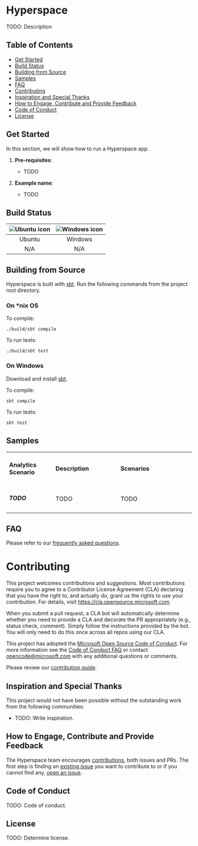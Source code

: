 # Hyperspace

TODO: Description

## Table of Contents

- [Get Started](#get-started)
- [Build Status](#build-status)
- [Building from Source](#building-from-source)
- [Samples](#samples)
- [FAQ](#faq)
- [Contributing](#contributing)
- [Inspiration and Special Thanks](#inspiration-and-special-thanks)
- [How to Engage, Contribute and Provide Feedback](#how-to-engage-contribute-and-provide-feedback)
- [Code of Conduct](#code-of-conduct)
- [License](#license)

## Get Started

In this section, we will show how to run a Hyperspace app.

1. **Pre-requisites**:
    - TODO

2. **Example name**:
    - TODO

## Build Status

| ![Ubuntu icon](docs/img/ubuntu-icon-32.png) | ![Windows icon](docs/img/windows-icon-32.png) |
| :---:         |          :---: |
| Ubuntu | Windows |
| N/A | N/A |

## Building from Source

Hyperspace is built with [sbt](https://www.scala-sbt.org/). Run the following commands from the project root directory.

### On *nix OS

To compile:
```
./build/sbt compile
```

To run tests:
```
./build/sbt test
```

### On Windows

Download and install [sbt](https://www.scala-sbt.org/download.html).

To compile:
```
sbt compile
```

To run tests:
```
sbt test
```

<a name="samples"></a>
## Samples

<table>
 <tr>
   <td width="25%">
      <h4><b>Analytics Scenario</b></h4>
  </td>
  <td>
      <h4 width="35%"><b>Description</b></h4>
  </td>
  <td>
      <h4><b>Scenarios</b></h4>
  </td>
 </tr>
 <tr>
   <td width="25%">
      <h5>TODO</h5>
  </td>
  <td width="35%">
  TODO
  </td>
  <td>
     TODO
  </td>
 </tr>
</table>

## FAQ

Please refer to our [frequently asked questions](docs/faq.md).

# Contributing

This project welcomes contributions and suggestions.  Most contributions require you to agree to a
Contributor License Agreement (CLA) declaring that you have the right to, and actually do, grant us
the rights to use your contribution. For details, visit https://cla.opensource.microsoft.com.

When you submit a pull request, a CLA bot will automatically determine whether you need to provide
a CLA and decorate the PR appropriately (e.g., status check, comment). Simply follow the instructions
provided by the bot. You will only need to do this once across all repos using our CLA.

This project has adopted the [Microsoft Open Source Code of Conduct](https://opensource.microsoft.com/codeofconduct/).
For more information see the [Code of Conduct FAQ](https://opensource.microsoft.com/codeofconduct/faq/) or
contact [opencode@microsoft.com](mailto:opencode@microsoft.com) with any additional questions or comments.

Please review our [contribution guide](CONTRIBUTING.md).

## Inspiration and Special Thanks

This project would not have been possible without the outstanding work from the following communities:

- TODO: Write inspiration.

## How to Engage, Contribute and Provide Feedback

The Hyperspace team encourages [contributions](docs/contributing.md), both issues and PRs. The first step is finding an [existing issue](todo) you want to contribute to or if you cannot find any, [open an issue](todo).

## Code of Conduct

TODO: Code of conduct.

<a name="license"></a>
## License

TODO: Determine license.
